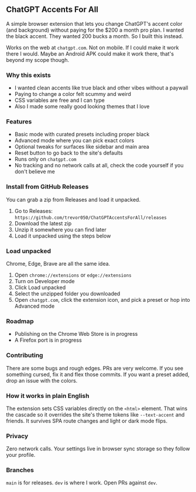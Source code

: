 ## ChatGPT Accents For All

A simple browser extension that lets you change ChatGPT's accent color (and background) without paying for the $200 a month pro plan. I wanted the black accent. They wanted 200 bucks a month. So I built this instead.

Works on the web at `chatgpt.com`. Not on mobile. If I could make it work there I would. Maybe an Android APK could make it work there, that's beyond my scope though.

### Why this exists
- I wanted clean accents like true black and other vibes without a paywall
- Paying to change a color felt scummy and weird
- CSS variables are free and I can type
- Also I made some really good looking themes that I love

### Features
- Basic mode with curated presets including proper black
- Advanced mode where you can pick exact colors
- Optional tweaks for surfaces like sidebar and main area
- Reset button to go back to the site's defaults
- Runs only on `chatgpt.com`
- No tracking and no network calls at all, check the code yourself if you don't believe me

### Install from GitHub Releases
You can grab a zip from Releases and load it unpacked.

1. Go to Releases: `https://github.com/trevor050/ChatGPTAccentsForAll/releases`
2. Download the latest zip
3. Unzip it somewhere you can find later
4. Load it unpacked using the steps below

### Load unpacked
Chrome, Edge, Brave are all the same idea.

1. Open `chrome://extensions` or `edge://extensions`
2. Turn on Developer mode
3. Click Load unpacked
4. Select the unzipped folder you downloaded
5. Open `chatgpt.com`, click the extension icon, and pick a preset or hop into Advanced mode

### Roadmap
- Publishing on the Chrome Web Store is in progress
- A Firefox port is in progress

### Contributing
There are some bugs and rough edges. PRs are very welcome. If you see something cursed, fix it and flex those commits. If you want a preset added, drop an issue with the colors. 

### How it works in plain English
The extension sets CSS variables directly on the `<html>` element. That wins the cascade so it overrides the site's theme tokens like `--text-accent` and friends. It survives SPA route changes and light or dark mode flips.

### Privacy
Zero network calls. Your settings live in browser sync storage so they follow your profile.

### Branches
`main` is for releases. `dev` is where I work. Open PRs against `dev`.